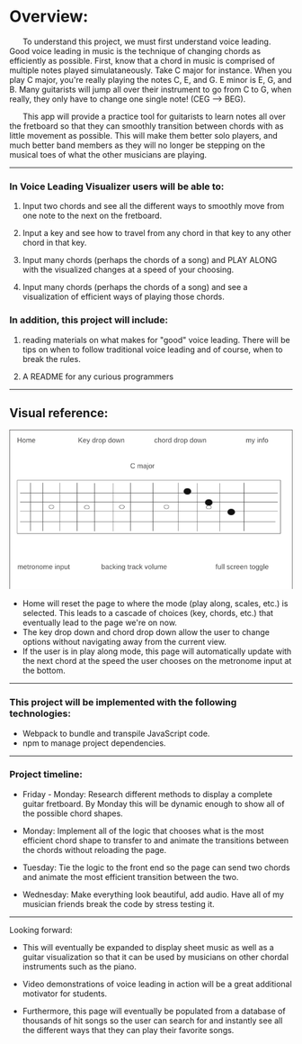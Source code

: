 
# Overview: 

&nbsp;&nbsp;&nbsp;&nbsp;&nbsp;&nbsp;To understand this project, we must first understand voice leading. Good 
voice leading in music is the technique of changing chords as 
efficiently as possible. First, know that a chord in music is comprised of 
multiple notes played simulataneously. Take C major for instance. When you 
play C major, you're really playing the notes C, E, and G. E minor is E, G,
and B. Many guitarists will jump all over their instrument to go from C to G,
when really, they only have to change one single note! (CEG --> BEG). 

&nbsp;&nbsp;&nbsp;&nbsp;&nbsp;&nbsp;This app will provide a practice tool for guitarists to learn notes all over 
the fretboard so that they can smoothly transition between chords with as 
little movement as possible. This will make them better solo players, and 
much better band members as they will no longer be stepping on the musical
toes of what the other musicians are playing. 
__________________________________________________________________________________________

### In Voice Leading Visualizer users will be able to:
1. Input two chords and see all the different ways to smoothly move from one 
    note to the next on the fretboard.

2. Input a key and see how to travel from any chord in that key to any other 
    chord in that key.

3. Input many chords (perhaps the chords of a song) and PLAY ALONG with the 
    visualized changes at a speed of your choosing. 

4. Input many chords (perhaps the chords of a song) and see a visualization of 
    efficient ways of playing those chords.



### In addition, this project will include:
1. reading materials on what makes for "good" voice leading. There will be tips on when to follow traditional voice leading and of course, when to break the rules.

2. A README for any curious programmers

__________________________________________________________________________________________
## Visual reference:
![Here is a wireframe of the main page](wireframe.png)

* Home will reset the page to where the mode (play along, scales, etc.) is selected. This leads to a cascade of choices (key, chords, etc.) that eventually lead to the page we're on now. 
* The key drop down and chord drop down allow the user to change options without navigating away from the current view.
* If the user is in play along mode, this page will automatically update with the next chord at the speed the user chooses on the metronome input at the bottom.


__________________________________________________________________________________________
### This project will be implemented with the following technologies:

* Webpack to bundle and transpile JavaScript code.
* npm to manage project dependencies.

__________________________________________________________________________________________
### Project timeline:

* Friday - Monday: Research different methods to display a complete guitar fretboard. By Monday this will be dynamic enough to show all of the possible chord shapes.

* Monday: Implement all of the logic that chooses what is the most efficient chord shape to transfer to and animate the transitions between the chords without reloading the page.

* Tuesday: Tie the logic to the front end so the page can send two chords and animate the most efficient transition between the two.

* Wednesday: Make everything look beautiful, add audio. Have all of my musician friends break the code by stress testing it.

__________________________________________________________________________________________
Looking forward:

* This will eventually be expanded to display sheet music as well as a guitar visualization so that it can be used by musicians on other chordal instruments such as the piano.

* Video demonstrations of voice leading in action will be a great additional motivator for students.

* Furthermore, this page will eventually be populated from a database of thousands of hit songs so the user can search for and instantly see all the different ways that they can play their favorite songs.